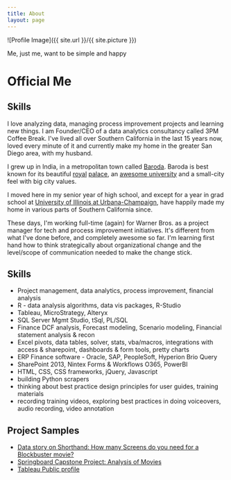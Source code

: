 ```yaml
---
title: About
layout: page
---
```

![Profile Image]({{ site.url }}/{{ site.picture }})

<p> Me, just me, want to be simple and happy </p>


<h1>Official Me</h1>
<h2>Skills</h2>

<p>I love analyzing data, managing process improvement projects and learning new things. I am Founder/CEO of a data analytics consultancy called 3PM Coffee Break. I've lived all over Southern California in the last 15 years now, loved every minute of it and currently make my home in the greater San Diego area, with my husband.</p>

<p>I grew up in India, in a metropolitan town called <a href="https://en.wikipedia.org/wiki/Vadodara" target="_blank">Baroda</a>. Baroda is best known for its beautiful <a href="https://upload.wikimedia.org/wikipedia/commons/6/67/Baroda_Lvp.JPG" target="_blank">royal</a> <a href="https://en.wikipedia.org/wiki/Laxmi_Vilas_Palace,_Vadodara" target="_blank">palace</a>, an <a href="https://en.wikipedia.org/wiki/Maharaja_Sayajirao_University_of_Baroda" target="_blank">awesome university</a> and a small-city feel with big city values.</p>

<p>I moved here in my senior year of high school, and except for a year in grad school at <a href="http://illinois.edu/" target="_blank">University of Illinois at Urbana-Champaign</a>, have happily made my home in various parts of Southern California since.</p>

<p>These days, I'm working full-time (again) for Warner Bros. as a project manager for tech and process improvement initiatives. It's different from what I've done before, and completely awesome so far. I'm learning first hand how to think strategically about organizational change and the level/scope of communication needed to make the change stick.</p>

<h2>Skills</h2>

<ul class="skill-list">
	<li>Project management, data analytics, process improvement, financial analysis</li>
	<li>R - data analysis algorithms, data vis packages, R-Studio</li>
	<li>Tableau, MicroStrategy, Alteryx</li>
	<li>SQL Server Mgmt Studio, tSql, PL/SQL</li>
	<li>Finance DCF analysis, Forecast modeling, Scenario modeling, Financial statement analysis & recon</li>
	<li>Excel pivots, data tables, solver, stats, vba/macros, integrations with access & sharepoint, dashboards & form tools, pretty charts</li>
	<li>ERP Finance software - Oracle, SAP, PeopleSoft, Hyperion Brio Query</li>
	<li>SharePoint 2013, Nintex Forms & Workflows O365, PowerBI</li>
	<li>HTML, CSS, CSS frameworks, jQuery, Javascript</li>
	<li>building Python scrapers</li>
	<li>thinking about best practice design principles for user guides, training materials</li>
	<li>recording training videos, exploring best practices in doing voiceovers, audio recording, video annotation</li>
</ul>

<h2>Project Samples</h2>

<ul>
	<li><a href="http://soc.sh/n2IqhVcpTf" target="_blank">Data story on Shorthand: How many Screens do you need for a Blockbuster movie?</a></li>
	<li><a href="https://github.com/aannasw/movies-capstone/blob/master/Capstone%20Project.pdf" target="_blank">Springboard Capstone Project: Analysis of Movies</a></li>
	<li><a href="http://public.tableau.com/profile/arti#!/" target="_blank">Tableau Public profile</a></li>
</ul>
